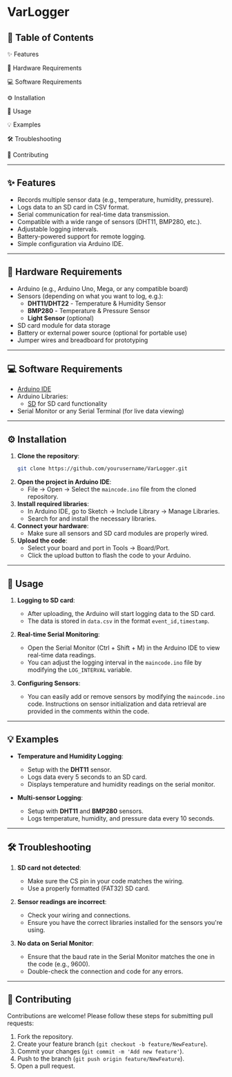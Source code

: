 # VarLogger

## 📑 Table of Contents
✨ Features

🔧 Hardware Requirements

💻 Software Requirements

⚙️ Installation

🚀 Usage

💡 Examples

🛠 Troubleshooting

🤝 Contributing

---

## ✨ Features

- Records multiple sensor data (e.g., temperature, humidity, pressure).
- Logs data to an SD card in CSV format.
- Serial communication for real-time data transmission.
- Compatible with a wide range of sensors (DHT11, BMP280, etc.).
- Adjustable logging intervals.
- Battery-powered support for remote logging.
- Simple configuration via Arduino IDE.

---

## 🔧 Hardware Requirements

- Arduino (e.g., Arduino Uno, Mega, or any compatible board)
- Sensors (depending on what you want to log, e.g.):
  - **DHT11/DHT22** - Temperature & Humidity Sensor
  - **BMP280** - Temperature & Pressure Sensor
  - **Light Sensor** (optional)
- SD card module for data storage
- Battery or external power source (optional for portable use)
- Jumper wires and breadboard for prototyping

---

## 💻 Software Requirements

- [Arduino IDE](https://www.arduino.cc/en/software)
- Arduino Libraries:
  - [SD](https://www.arduino.cc/en/Reference/SD) for SD card functionality
- Serial Monitor or any Serial Terminal (for live data viewing)

---

## ⚙️ Installation

1. **Clone the repository**:
    ```bash
    git clone https://github.com/yourusername/VarLogger.git
    ```
2. **Open the project in Arduino IDE**:
    - File → Open → Select the `maincode.ino` file from the cloned repository.
3. **Install required libraries**:
    - In Arduino IDE, go to Sketch → Include Library → Manage Libraries.
    - Search for and install the necessary libraries.
4. **Connect your hardware**:
    - Make sure all sensors and SD card modules are properly wired.
5. **Upload the code**:
    - Select your board and port in Tools → Board/Port.
    - Click the upload button to flash the code to your Arduino.

---

## 🚀 Usage

1. **Logging to SD card**:
   - After uploading, the Arduino will start logging data to the SD card.
   - The data is stored in `data.csv` in the format `event_id,timestamp`.
   
2. **Real-time Serial Monitoring**:
   - Open the Serial Monitor (Ctrl + Shift + M) in the Arduino IDE to view real-time data readings.
   - You can adjust the logging interval in the `maincode.ino` file by modifying the `LOG_INTERVAL` variable.

3. **Configuring Sensors**:
   - You can easily add or remove sensors by modifying the `maincode.ino` code. Instructions on sensor initialization and data retrieval are provided in the comments within the code.

---

## 💡 Examples

- **Temperature and Humidity Logging**:
   - Setup with the **DHT11** sensor.
   - Logs data every 5 seconds to an SD card.
   - Displays temperature and humidity readings on the serial monitor.
   
- **Multi-sensor Logging**:
   - Setup with **DHT11** and **BMP280** sensors.
   - Logs temperature, humidity, and pressure data every 10 seconds.

---

## 🛠 Troubleshooting

1. **SD card not detected**:
   - Make sure the CS pin in your code matches the wiring.
   - Use a properly formatted (FAT32) SD card.
   
2. **Sensor readings are incorrect**:
   - Check your wiring and connections.
   - Ensure you have the correct libraries installed for the sensors you're using.

3. **No data on Serial Monitor**:
   - Ensure that the baud rate in the Serial Monitor matches the one in the code (e.g., 9600).
   - Double-check the connection and code for any errors.

---

## 🤝 Contributing

Contributions are welcome! Please follow these steps for submitting pull requests:

1. Fork the repository.
2. Create your feature branch (`git checkout -b feature/NewFeature`).
3. Commit your changes (`git commit -m 'Add new feature'`).
4. Push to the branch (`git push origin feature/NewFeature`).
5. Open a pull request.
